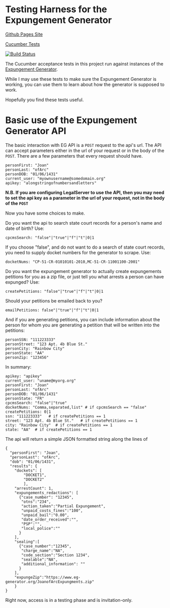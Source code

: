 # Testing Harness for the Expungement Generator

[Github Pages Site](https://clsphila.github.io/eg-cucumber)

[Cucumber Tests](https://clsphila.github.io/eg-cucumber/tests)

[![Build Status](https://travis-ci.org/CLSPhila/eg-cucumber.svg?branch=master)](https://travis-ci.org/CLSPhila/eg-cucumber)

The Cucumber acceptance tests in this project run against instances of the [Expungement Generator](https://github.com/mhollander/Expungement-Generator).

While I may use these tests to make sure the Expungement Generator is working, you can use them to learn about how the generator is supposed to work.

Hopefully you find these tests useful.


# Basic use of the Expungement Generator API

The basic interaction with EG API is a `POST` request to the api's url. The API can accept parameters either in the url of your request or in the body of the `POST`. There are a few parameters that every request should have.

    personFirst: "Joan"
    personLast: "ofArc"
    personDOB: "01/06/1431"
    current_user: "myownusername@somedomain.org"
    apikey: "alongstringofnumbersandletters"

**N.B. If you are configuring LegalServer to use the API, then you may need to set the api key as a parameter in the url of your request, not in the body of the `POST`**

Now you have some choices to make.

Do you want the api to search state court records for a person's name and date of birth? Use:

    cpcmsSearch: "false"|"true"|"f"|"t"|0|1

If you choose "false", and do not want to do a search of state court records, you need to supply docket numbers for the generator to scrape. Use:

    docketNums: "CP-51-CR-01010101-2010,MC-51-CR-11001100-2001"

Do you want the expungement generator to actually create expungements petitions for you as a zip file, or just tell you what arrests a person can have expunged? Use:

    createPetitions: "false"|"true"|"f"|"t"|0|1

Should your petitions be emailed back to you?

    emailPetitions: false"|"true"|"f"|"t"|0|1

And if you are generating petitions, you can include information about the person for whom you are generating a petition that will be written into the petitions:

    personSSN: "111223333"
    personStreet: "123 Apt. 4b Blue St."
    personCity: "Rainbow City"
    personState: "AA"
    personZip: "123456"


In summary:

    apikey: "apikey"
    current_user: "uname@myorg.org"
    personFirst: "Joan"
    personLast: "ofArc"
    personDOB: "01/06/1431"
    personState: "FR"
    cpcmsSearch: "false"|"true"
    docketNums: "Comma,separated,list" # if cpcmsSearch == "false"
    createPetitions: 0|1
    ssn: "111223333"   # if createPetitions == 1
    street: "123 Apt. 4b Blue St."   # if createPetitions == 1
    city: "Rainbow City"  # if createPetitions == 1
    state: "AA"  # if createPetitions == 1

The api will return a simple JSON formatted string along the lines of

    {
      "personFirst": "Joan",
      "personLast": "ofArc",
      "dob": "01/06/1431",
      "results": {
        "dockets": [
            "DOCKET1",
            "DOCKET2"
            ],
        "arrestCount": 1,
        "expungements_redactions": [
          {"case_number": "12345",
           "otns":"234",
           "action_taken":"Partial Expungement",
           "unpaid_costs_fines":"100",
           "unpaid_bail":"0.00",
           "date_order_received":"",
           "PSP":"",
           "local_police":""
          }
        ],
        "sealing":[
          {"case_number":"12345",
           "charge_name":"NA",
           "code_section":"Section 1234",
           "sealable":"NA",
           "additional_information": ""
          }
        ],
        "expungeZip":"https://www.eg-generator.org/JoanofArcExpungments.zip"
        }
    }

Right now, access is in a testing phase and is invitation-only.
